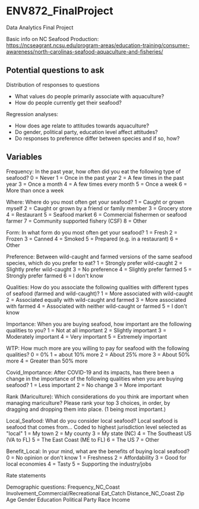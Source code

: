 # ENV872_FinalProject
Data Analytics Final Project

Basic info on NC Seafood Production: https://ncseagrant.ncsu.edu/program-areas/education-training/consumer-awareness/north-carolinas-seafood-aquaculture-and-fisheries/

## Potential questions to ask
Distribution of responses to questions
  - What values do people primarily associate with aquaculture?
  - How do people currently get their seafood?

Regression analyses:
  - How does age relate to attitudes towards aquaculture?
  - Do gender, political party, education level affect attitudes?
  - Do responses to preference differ between species and if so, how?


## Variables

Frequency: In the past year, how often did you eat the following type of seafood?
    0 = Never
    1 = Once in the past year
    2 = A few times in the past year
    3 = Once a month
    4 = A few times every month
    5 = Once a week
    6 = More than once a week
    
Where: Where do you most often get your seafood?
    1 = Caught or grown myself
    2 = Caught or grown by a friend or family member
    3 = Grocery store
    4 = Restaurant
    5 = Seafood market
    6 = Commercial fishermen or seafood farmer
    7 = Community supported fishery (CSF)
    8 = Other
    
Form: In what form do you most often get your seafood?
    1 = Fresh
    2 = Frozen
    3 = Canned
    4 = Smoked
    5 = Prepared (e.g. in a restaurant)
    6 = Other
    
Preference: Between wild-caught and farmed versions of the same seafood species, which do you prefer to eat?
    1 = Strongly prefer wild-caught
    2 = Slightly prefer wild-caught
    3 = No preference
    4 = Slightly prefer farmed
    5 = Strongly prefer farmed
    6 = I don't know
    
Qualities: How do you associate the following qualities with different types of seafood (farmed and wild-caught)?
    1 = More associated with wild-caught
    2 = Associated equally with wild-caught and farmed
    3 = More associated with farmed
    4 = Associated with neither wild-caught or farmed
    5 = I don't know
    
Importance: When you are buying seafood, how important are the following qualities to you?
    1 = Not at all important
    2 = Slightly important
    3 = Moderately important
    4 = Very important
    5 = Extremely important
    
WTP: How much more are you willing to pay for seafood with the following qualities?
    0 = 0%
    1 = about 10% more
    2 = About 25% more
    3 = About 50% more
    4 = Greater than 50% more
    
Covid_Importance: After COVID-19 and its impacts, has there been a change in the importance of the following qualities when you are buying seafood?
    1 = Less important
    2 = No change
    3 = More important
    
Rank (Mariculture): Which considerations do you think are important when managing mariculture? Please rank your top 3 choices, in order, by dragging and dropping them into place. (1 being most important.) 

Local_Seafood: What do you consider local seafood? Local seafood is seafood that comes from... Coded to highest jurisdiction level selected as "local"
    1 = My town
    2 = My county
    3 = My state (NC)
    4 = The Southeast US (VA to FL)
    5 = The East Coast (ME to FL)
    6 = The US
    7 = Other
    
Benefit_Local: In your mind, what are the benefits of buying local seafood?
    0 = No opinion or don't know
    1 = Freshness
    2 = Affordability
    3 = Good for local economies
    4 = Tasty
    5 = Supporting the industry/jobs
    
Rate statements

Demographic questions:
  Frequency_NC_Coast
  Involvement_Commercial/Recreational
  Eat_Catch
  Distance_NC_Coast
  Zip
  Age
  Gender
  Education
  Political Party
  Race
Income
    

    